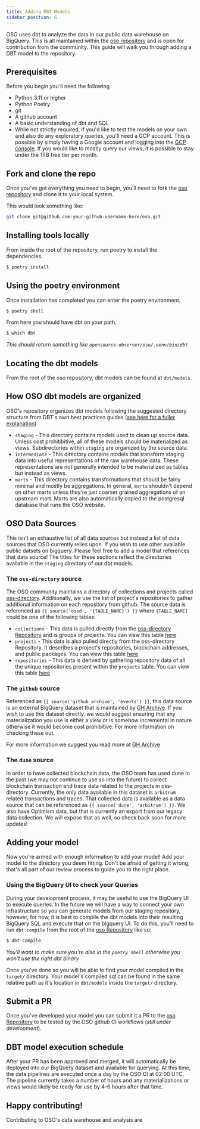 ```yaml
---
title: Adding DBT Models
sidebar_position: 6
---
```


OSO uses dbt to analyze the data in our public data warehouse on BigQuery. This
is all maintained within the [oso repository][oso] and is open for contribution
from the community. This guide will walk you through adding a DBT model to the
repository.

[oso]: https://github.com/opensource-observer/oso

## Prerequisites

Before you begin you'll need the following

- Python 3.11 or higher
- Python Poetry
- git
- A github account
- A basic understanding of dbt and SQL
- While not strictly required, if you'd like to test the models on your own and
  also do any exploratory queries, you'll need a GCP account. This is possible
  by simply having a Google account and logging into the [GCP
  console](https://console.cloud.google.com). If you would like to mostly query
  our views, it is possible to stay under the 1TB free tier per month.

## Fork and clone the repo

Once you've got everything you need to begin, you'll need to fork the [oso
repository](https://github.com/opensource-observer/oso) and clone it to your
local system.

This would look something like:

```bash
git clone git@github.com:your-github-username-here/oso.git
```

## Installing tools locally

From inside the root of the repository, run poetry to install the dependencies.

```bash
$ poetry install
```

## Using the poetry environment

Once installation has completed you can enter the poetry environment.

```bash
$ poetry shell
```

From here you should have dbt on your path.

```bash
$ which dbt
```

_This should return something like `opensource-observer/oso/.venv/bin/dbt`_

## Locating the dbt models

From the root of the oso repository, dbt models can be found at `dbt/models`.

## How OSO dbt models are organized

OSO's repository organizes dbt models following the suggested directory
structure from DBT's own best practices guides ([see
here for a fuller explanation](https://docs.getdbt.com/best-practices/how-we-structure/1-guide-overview))

- `staging` - This directory contains models used to clean up source data.
  Unless cost prohitibitive, all of these models should be materialized as
  views. Subdirectories within `staging` are organized by the source data.
- `intermediate` - This directory contains models that transform staging data
  into useful representations of the raw warehouse data. These representations
  are not generally intended to be materialized as tables but instead as views.
- `marts` - This directory contains transformations that should be fairly
  minimal and mostly be aggregations. In general, `marts` shouldn't depend on
  other marts unless they're just coarser grained aggregations of an upstream
  mart. Marts are also automatically copied to the postgresql database that runs
  the OSO website.

## OSO Data Sources

This isn't an exhaustive list of all data sources but instead a list of data
sources that OSO currently relies upon. If you wish to use other available
public datsets on bigquery. Please feel free to add a model that references that
data source! The titles for these sections reflect the directories available in
the `staging` directory of our dbt models.

### The `oss-directory` source

The OSO community maintains a directory of collections and projects called
[oss-directory](https://github.com/opensource-observer/oss-directory).
Additionally, we use the list of project's repositories to gather additional
information on each repository from github. The source data is referenced as `{{
source('ossd', '{TABLE_NAME}') }}` where `{TABLE_NAME}` could be one of the
following tables:

- `collections` - This data is pulled directly from the [oss-directory
  Repository](https://github.com/opensource-observer/oss-directory) and is
  groups of projects. You can view this table
  [here][collections_table]
- `projects` - This data is also pulled directly from the oss-directory
  Repository. It describes a project's repositories, blockchain addresses, and
  public packages. You can view this table
  [here][projects_table]
- `repositories` - This data is derived by gathering repository data of all the
  unique repositories present within the `projects` table. You can view this
  table [here][repositories_table]

[collections_table]: https://console.cloud.google.com/bigquery?project=oso-production&ws=!1m5!1m4!4m3!1soso-production!2sopensource_observer!3scollections_ossd
[projects_table]: https://console.cloud.google.com/bigquery?project=oso-production&ws=!1m5!1m4!4m3!1soso-production!2sopensource_observer!3sprojects_ossd
[repositories_table]: https://console.cloud.google.com/bigquery?project=oso-production&ws=!1m5!1m4!4m3!1soso-production!2sopensource_observer!3srepositories_ossd

### The `github` source

Referenced as `{{ source('github_archive', 'events') }}`, this data source is an
external BigQuery dataset that is maintained by [GH
Archive][gharchive]. If you wish to use this dataset directly,
we would suggest ensuring that any materialization you use is either a view or
is somehow incremental in nature otherwise it would become cost prohibitive. For
more information on checking these out.

For more information we suggest you read more at [GH
Archive][gharchive]

[gharchive]: https://www.gharchive.org

### The `dune` source

In order to have collected blockchain data, the OSO team has used dune in the
past (we may not continue to use so into the future) to collect blockchain
transaction and trace data related to the projects in oss-directory. Currently,
the only data available in this dataset is `arbitrum` related transactions and
traces. That collected data is available as a data source that can be referenced
as `{{ source('dune', 'arbitrum') }}`. We also have Optimism data, but that is
currently an export from our legacy data collection. We will expose that as well,
so check back soon for more updates!

## Adding your model

Now you're armed with enough information to add your model! Add your model to
the directory you deem fitting. Don't be afraid of getting it wrong, that's all
part of our review process to guide you to the right place.

### Using the BigQuery UI to check your Queries

During your development process, it may be useful to use the BigQuery UI to
execute queries. In the future we will have a way to connect your own
infrastructure so you can generate models from our staging repository, however,
for now, it is best to compile the dbt models into their resulting BigQuery SQL
and execute that on the bigquery UI. To do this, you'll need to run `dbt
compile` from the root of the [oso Repository][oso] like so:

```bash
$ dbt compile
```

_You'll want to make sure you're also in the `poetry shell` otherwise you won't
use the right dbt binary_

Once you've done so you will be able to find your model compiled in the
`target/` directory. Your model's compiled sql can be found in the same relative
path as it's location in `dbt/models` inside the `target/` directory.

## Submit a PR

Once you've developed your model you can submit it a PR to the [oso
Repository][oso] to be tested by the OSO github CI workflows (_still under
development_).

## DBT model execution schedule

After your PR has been approved and merged, it will automatically be deployed
into our BigQuery dataset and available for querying. At this time, the data
pipelines are executed once a day by the OSO CI at 02:00 UTC. The pipeline
currently takes a number of hours and any materializations or views would likely
be ready for use by 4-6 hours after that time.

## Happy contributing!

Contributing to OSO's data warehouse and analysis are
